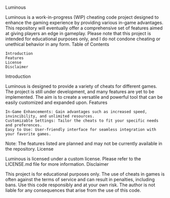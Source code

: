 Luminous

Luminous is a work-in-progress (WIP) cheating code project designed to enhance the gaming experience by providing various in-game advantages. This repository will eventually offer a comprehensive set of features aimed at giving players an edge in gameplay. Please note that this project is intended for educational purposes only, and I do not condone cheating or unethical behavior in any form.
Table of Contents

    Introduction
    Features
    License
    Disclaimer

Introduction

Luminous is designed to provide a variety of cheats for different games. The project is still under development, and many features are yet to be implemented. The aim is to create a versatile and powerful tool that can be easily customized and expanded upon.
Features

    In-Game Enhancements: Gain advantages such as increased speed, invincibility, and unlimited resources.
    Customizable Settings: Tailor the cheats to fit your specific needs and preferences.
    Easy to Use: User-friendly interface for seamless integration with your favorite games.

Note: The features listed are planned and may not be currently available in the repository.
License

Luminous is licensed under a custom license. Please refer to the LICENSE.md file for more information.
Disclaimer

This project is for educational purposes only. The use of cheats in games is often against the terms of service and can result in penalties, including bans. Use this code responsibly and at your own risk. The author is not liable for any consequences that arise from the use of this code.
